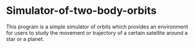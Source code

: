 # Simulator-of-two-body-orbits
This program is a simple simulator of orbits which provides an environment for users to study the movement or trajectory of a certain satellite around a star or a planet.
